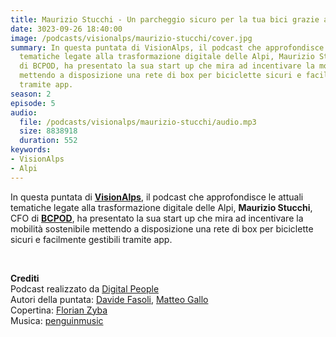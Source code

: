 ```yaml
---
title: Maurizio Stucchi - Un parcheggio sicuro per la tua bici grazie a BCPOD @Trento
date: 3023-09-26 18:40:00
image: /podcasts/visionalps/maurizio-stucchi/cover.jpg
summary: In questa puntata di VisionAlps, il podcast che approfondisce le attuali
  tematiche legate alla trasformazione digitale delle Alpi, Maurizio Stucchi, CFO
  di BCPOD, ha presentato la sua start up che mira ad incentivare la mobilità sostenibile
  mettendo a disposizione una rete di box per biciclette sicuri e facilmente gestibili
  tramite app.
season: 2
episode: 5
audio:
  file: /podcasts/visionalps/maurizio-stucchi/audio.mp3
  size: 8838918
  duration: 552
keywords:
- VisionAlps
- Alpi
---
```


In questa puntata di **[VisionAlps](https://www.visionalps.com/)**, il podcast che approfondisce le attuali tematiche legate alla trasformazione digitale delle Alpi, **Maurizio Stucchi**, CFO di **[BCPOD](https://bicipod.it/)**, ha presentato la sua start up che mira ad incentivare la mobilità sostenibile mettendo a disposizione una rete di box per biciclette sicuri e facilmente gestibili tramite app.

<br>

**Crediti**<br>
Podcast realizzato da [Digital People](https://w3id.org/digitalpeople)<br>
Autori della puntata: [Davide Fasoli](https://www.linkedin.com/in/davide-fasoli-2b3246179/), [Matteo Gallo](https://www.linkedin.com/in/matteo-gallo-4a5ab31a8/)<br>
Copertina: [Florian Zyba](https://www.linkedin.com/in/florian-zyba/)<br>
Musica: [penguinmusic](https://pixabay.com/users/penguinmusic-24940186/)